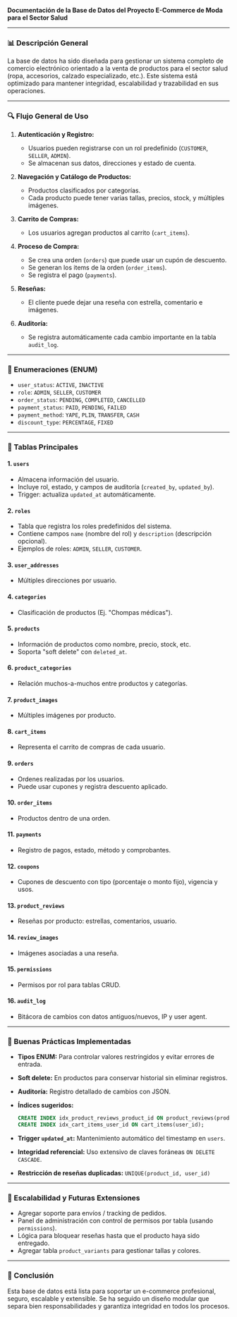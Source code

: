 **Documentación de la Base de Datos del Proyecto E-Commerce de Moda para el Sector Salud**

---

### 📊 Descripción General

La base de datos ha sido diseñada para gestionar un sistema completo de comercio electrónico orientado a la venta de productos para el sector salud (ropa, accesorios, calzado especializado, etc.). Este sistema está optimizado para mantener integridad, escalabilidad y trazabilidad en sus operaciones.

---

### 🔍 Flujo General de Uso

1. **Autenticación y Registro:**

   * Usuarios pueden registrarse con un rol predefinido (`CUSTOMER`, `SELLER`, `ADMIN`).
   * Se almacenan sus datos, direcciones y estado de cuenta.

2. **Navegación y Catálogo de Productos:**

   * Productos clasificados por categorías.
   * Cada producto puede tener varias tallas, precios, stock, y múltiples imágenes.

3. **Carrito de Compras:**

   * Los usuarios agregan productos al carrito (`cart_items`).

4. **Proceso de Compra:**

   * Se crea una orden (`orders`) que puede usar un cupón de descuento.
   * Se generan los items de la orden (`order_items`).
   * Se registra el pago (`payments`).

5. **Reseñas:**

   * El cliente puede dejar una reseña con estrella, comentario e imágenes.

6. **Auditoría:**

   * Se registra automáticamente cada cambio importante en la tabla `audit_log`.

---

### 📄 Enumeraciones (ENUM)

* `user_status`: `ACTIVE`, `INACTIVE`
* `role`: `ADMIN`, `SELLER`, `CUSTOMER`
* `order_status`: `PENDING`, `COMPLETED`, `CANCELLED`
* `payment_status`: `PAID`, `PENDING`, `FAILED`
* `payment_method`: `YAPE`, `PLIN`, `TRANSFER`, `CASH`
* `discount_type`: `PERCENTAGE`, `FIXED`

---

### 📃 Tablas Principales

#### 1. `users`

* Almacena información del usuario.
* Incluye rol, estado, y campos de auditoría (`created_by`, `updated_by`).
* Trigger: actualiza `updated_at` automáticamente.

#### 2. `roles`

* Tabla que registra los roles predefinidos del sistema.
* Contiene campos `name` (nombre del rol) y `description` (descripción opcional).
* Ejemplos de roles: `ADMIN`, `SELLER`, `CUSTOMER`.

#### 3. `user_addresses`

* Múltiples direcciones por usuario.

#### 4. `categories`

* Clasificación de productos (Ej. "Chompas médicas").

#### 5. `products`

* Información de productos como nombre, precio, stock, etc.
* Soporta "soft delete" con `deleted_at`.

#### 6. `product_categories`

* Relación muchos-a-muchos entre productos y categorías.

#### 7. `product_images`

* Múltiples imágenes por producto.

#### 8. `cart_items`

* Representa el carrito de compras de cada usuario.

#### 9. `orders`

* Ordenes realizadas por los usuarios.
* Puede usar cupones y registra descuento aplicado.

#### 10. `order_items`

* Productos dentro de una orden.

#### 11. `payments`

* Registro de pagos, estado, método y comprobantes.

#### 12. `coupons`

* Cupones de descuento con tipo (porcentaje o monto fijo), vigencia y usos.

#### 13. `product_reviews`

* Reseñas por producto: estrellas, comentarios, usuario.

#### 14. `review_images`

* Imágenes asociadas a una reseña.

#### 15. `permissions`

* Permisos por rol para tablas CRUD.

#### 16. `audit_log`

* Bitácora de cambios con datos antiguos/nuevos, IP y user agent.

---

### 🔧 Buenas Prácticas Implementadas

* **Tipos ENUM:** Para controlar valores restringidos y evitar errores de entrada.
* **Soft delete:** En productos para conservar historial sin eliminar registros.
* **Auditoría:** Registro detallado de cambios con JSON.
* **Índices sugeridos:**

  ```sql
  CREATE INDEX idx_product_reviews_product_id ON product_reviews(product_id);
  CREATE INDEX idx_cart_items_user_id ON cart_items(user_id);
  ```
* **Trigger `updated_at`:** Mantenimiento automático del timestamp en `users`.
* **Integridad referencial:** Uso extensivo de claves foráneas `ON DELETE CASCADE`.
* **Restricción de reseñas duplicadas:** `UNIQUE(product_id, user_id)`

---

### 📆 Escalabilidad y Futuras Extensiones

* Agregar soporte para envíos / tracking de pedidos.
* Panel de administración con control de permisos por tabla (usando `permissions`).
* Lógica para bloquear reseñas hasta que el producto haya sido entregado.
* Agregar tabla `product_variants` para gestionar tallas y colores.

---

### 📄 Conclusión

Esta base de datos está lista para soportar un e-commerce profesional, seguro, escalable y extensible. Se ha seguido un diseño modular que separa bien responsabilidades y garantiza integridad en todos los procesos.

